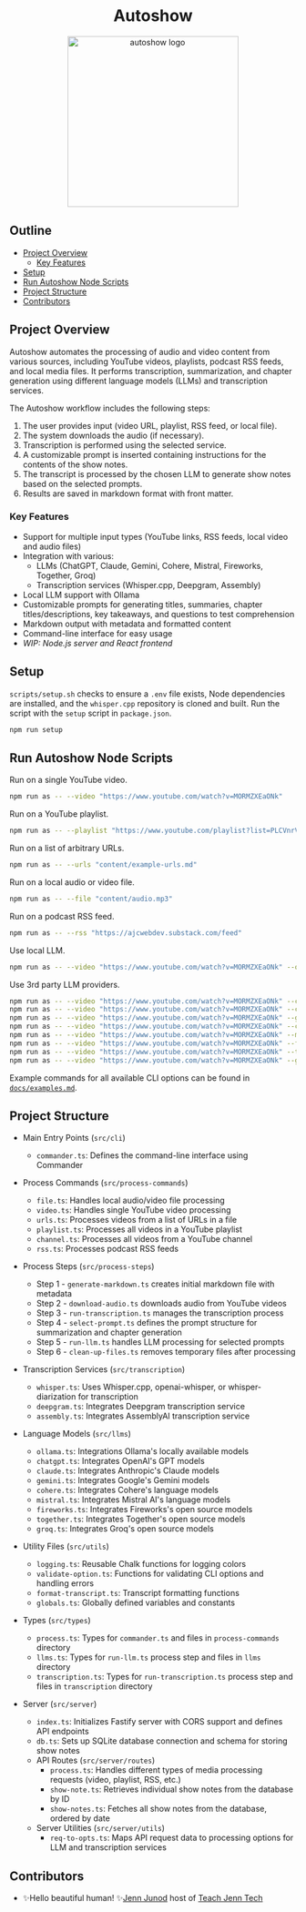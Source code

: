 <div align="center">
  <h1>Autoshow</h1>
  <img alt="autoshow logo" src="https://ajc.pics/autoshow/autoshow-cover-01.webp" width="300" />
</div>

## Outline

- [Project Overview](#project-overview)
  - [Key Features](#key-features)
- [Setup](#setup)
- [Run Autoshow Node Scripts](#run-autoshow-node-scripts)
- [Project Structure](#project-structure)
- [Contributors](#contributors)

## Project Overview

Autoshow automates the processing of audio and video content from various sources, including YouTube videos, playlists, podcast RSS feeds, and local media files. It performs transcription, summarization, and chapter generation using different language models (LLMs) and transcription services.

The Autoshow workflow includes the following steps:

1. The user provides input (video URL, playlist, RSS feed, or local file).
2. The system downloads the audio (if necessary).
3. Transcription is performed using the selected service.
4. A customizable prompt is inserted containing instructions for the contents of the show notes.
5. The transcript is processed by the chosen LLM to generate show notes based on the selected prompts.
6. Results are saved in markdown format with front matter.

### Key Features

- Support for multiple input types (YouTube links, RSS feeds, local video and audio files)
- Integration with various:
  - LLMs (ChatGPT, Claude, Gemini, Cohere, Mistral, Fireworks, Together, Groq)
  - Transcription services (Whisper.cpp, Deepgram, Assembly)
- Local LLM support with Ollama
- Customizable prompts for generating titles, summaries, chapter titles/descriptions, key takeaways, and questions to test comprehension
- Markdown output with metadata and formatted content
- Command-line interface for easy usage
- *WIP: Node.js server and React frontend*

## Setup

`scripts/setup.sh` checks to ensure a `.env` file exists, Node dependencies are installed, and the `whisper.cpp` repository is cloned and built. Run the script with the `setup` script in `package.json`.

```bash
npm run setup
```

## Run Autoshow Node Scripts

Run on a single YouTube video.

```bash
npm run as -- --video "https://www.youtube.com/watch?v=MORMZXEaONk"
```

Run on a YouTube playlist.

```bash
npm run as -- --playlist "https://www.youtube.com/playlist?list=PLCVnrVv4KhXPz0SoAVu8Rc1emAdGPbSbr"
```

Run on a list of arbitrary URLs.

```bash
npm run as -- --urls "content/example-urls.md"
```

Run on a local audio or video file.

```bash
npm run as -- --file "content/audio.mp3"
```

Run on a podcast RSS feed.

```bash
npm run as -- --rss "https://ajcwebdev.substack.com/feed"
```

Use local LLM.

```bash
npm run as -- --video "https://www.youtube.com/watch?v=MORMZXEaONk" --ollama
```

Use 3rd party LLM providers.

```bash
npm run as -- --video "https://www.youtube.com/watch?v=MORMZXEaONk" --chatgpt GPT_4o_MINI
npm run as -- --video "https://www.youtube.com/watch?v=MORMZXEaONk" --claude CLAUDE_3_5_SONNET
npm run as -- --video "https://www.youtube.com/watch?v=MORMZXEaONk" --gemini GEMINI_1_5_PRO
npm run as -- --video "https://www.youtube.com/watch?v=MORMZXEaONk" --cohere COMMAND_R_PLUS
npm run as -- --video "https://www.youtube.com/watch?v=MORMZXEaONk" --mistral MISTRAL_LARGE
npm run as -- --video "https://www.youtube.com/watch?v=MORMZXEaONk" --fireworks
npm run as -- --video "https://www.youtube.com/watch?v=MORMZXEaONk" --together
npm run as -- --video "https://www.youtube.com/watch?v=MORMZXEaONk" --groq
```

Example commands for all available CLI options can be found in [`docs/examples.md`](/docs/examples.md).

## Project Structure

- Main Entry Points (`src/cli`)
  - `commander.ts`: Defines the command-line interface using Commander

- Process Commands (`src/process-commands`)
  - `file.ts`: Handles local audio/video file processing
  - `video.ts`: Handles single YouTube video processing
  - `urls.ts`: Processes videos from a list of URLs in a file
  - `playlist.ts`: Processes all videos in a YouTube playlist
  - `channel.ts`: Processes all videos from a YouTube channel
  - `rss.ts`: Processes podcast RSS feeds

- Process Steps (`src/process-steps`)
  - Step 1 - `generate-markdown.ts` creates initial markdown file with metadata
  - Step 2 - `download-audio.ts` downloads audio from YouTube videos
  - Step 3 - `run-transcription.ts` manages the transcription process
  - Step 4 - `select-prompt.ts` defines the prompt structure for summarization and chapter generation
  - Step 5 - `run-llm.ts` handles LLM processing for selected prompts
  - Step 6 - `clean-up-files.ts` removes temporary files after processing

- Transcription Services (`src/transcription`)
  - `whisper.ts`: Uses Whisper.cpp, openai-whisper, or whisper-diarization for transcription
  - `deepgram.ts`: Integrates Deepgram transcription service
  - `assembly.ts`: Integrates AssemblyAI transcription service

- Language Models (`src/llms`)
  - `ollama.ts`: Integrations Ollama's locally available models
  - `chatgpt.ts`: Integrates OpenAI's GPT models
  - `claude.ts`: Integrates Anthropic's Claude models
  - `gemini.ts`: Integrates Google's Gemini models
  - `cohere.ts`: Integrates Cohere's language models
  - `mistral.ts`: Integrates Mistral AI's language models
  - `fireworks.ts`: Integrates Fireworks's open source models
  - `together.ts`: Integrates Together's open source models
  - `groq.ts`: Integrates Groq's open source models

- Utility Files (`src/utils`)
  - `logging.ts`: Reusable Chalk functions for logging colors
  - `validate-option.ts`: Functions for validating CLI options and handling errors
  - `format-transcript.ts`: Transcript formatting functions
  - `globals.ts`: Globally defined variables and constants

- Types (`src/types`)
  - `process.ts`: Types for `commander.ts` and files in `process-commands` directory
  - `llms.ts`: Types for `run-llm.ts` process step and files in `llms` directory
  - `transcription.ts`: Types for `run-transcription.ts` process step and files in `transcription` directory

- Server (`src/server`)
  - `index.ts`: Initializes Fastify server with CORS support and defines API endpoints
  - `db.ts`: Sets up SQLite database connection and schema for storing show notes
  - API Routes (`src/server/routes`)
    - `process.ts`: Handles different types of media processing requests (video, playlist, RSS, etc.)
    - `show-note.ts`: Retrieves individual show notes from the database by ID
    - `show-notes.ts`: Fetches all show notes from the database, ordered by date
  - Server Utilities (`src/server/utils`)
    - `req-to-opts.ts`: Maps API request data to processing options for LLM and transcription services

## Contributors

- ✨Hello beautiful human! ✨[Jenn Junod](https://jennjunod.dev/) host of [Teach Jenn Tech](https://teachjenntech.com/)
